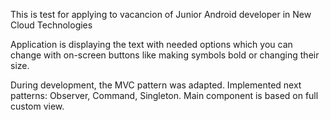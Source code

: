 This is test for applying to vacancion of Junior Android developer in New Cloud Technologies

Application is displaying the text with needed options which you can change with on-screen buttons like making symbols bold or changing
their size.

During development, the MVC pattern was adapted.
Implemented next patterns: Observer, Command, Singleton.
Main component is based on full custom view.

